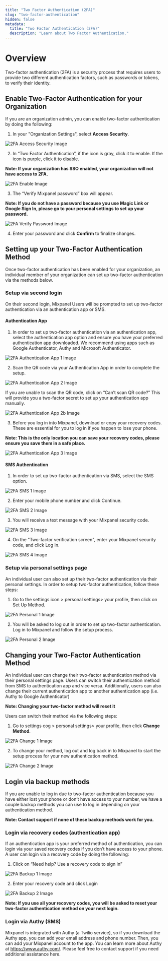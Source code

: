 ```yaml
---
title: "Two Factor Authentication (2FA)"
slug: "two-factor-authentication"
hidden: false
metadata: 
  title: "Two Factor Authentication (2FA)"
  description: "Learn about Two Factor Authentication."
---
```


# Overview

Two-factor authentication (2FA) is a security process that requires users to provide two different authentication factors, such as passwords or tokens, to verify their identity.


## Enable Two-Factor Authentication for your Organization

If you are an organization admin, you can enable two-factor authentication by doing the following:

1. In your "Organization Settings", select **Access Security**.

![2FA Access Security Image](https://raw.githubusercontent.com/ranic/mixpanel-docs/main/media/Admin/2FA/2fa_access_security.png)

2. In “Two Factor Authentication”, if the icon is gray, click it to enable. If the icon is purple, click it to disable.

**Note: If your organization has SSO enabled, your organization will not have access to 2FA.**

![2FA Enable Image](https://raw.githubusercontent.com/ranic/mixpanel-docs/main/media/Admin/2FA/2fa_enable_2fa.png)

3. The “Verify Mixpanel password” box will appear.

**Note: If you do not have a password because you use Magic Link or Google Sign In, please go to your personal settings to set up your password.**

![2FA Verify Password Image](https://raw.githubusercontent.com/ranic/mixpanel-docs/main/media/Admin/2FA/2fa_verify_password.png)

4. Enter your password and click **Confirm** to finalize changes.

## Setting up your Two-Factor Authentication Method

Once two-factor authentication has been enabled for your organization, an individual member of your organization can set up two-factor authentication via the methods below.

### Setup via second login

On their second login, Mixpanel Users will be prompted to set up two-factor authentication via an authentication app or SMS.

#### Authentication App

1. In order to set up two-factor authentication via an authentication app, select the authentication app option and ensure you have your preferred authentication app downloaded. We recommend using apps such as Google Authenticator, Authy and Microsoft Authenticator.

![2FA Authentication App 1 Image](https://raw.githubusercontent.com/ranic/mixpanel-docs/main/media/Admin/2FA/2fa_authentication_app1.png)

2. Scan the QR code via your Authentication App in order to complete the setup.

![2FA Authentication App 2 Image](https://raw.githubusercontent.com/ranic/mixpanel-docs/main/media/Admin/2FA/2fa_authentication_app2.png)

If you are unable to scan the QR code, click on “Can’t scan QR code?” This will provide you a two-factor secret to set up your authentication app manually.

![2FA Authentication App 2b Image](https://raw.githubusercontent.com/ranic/mixpanel-docs/main/media/Admin/2FA/2fa_authentication_app2b.png)

3. Before you log in into Mixpanel, download or copy your recovery codes. These are essential for you to log in if you happen to lose your phone.

**Note: This is the only location you can save your recovery codes, please ensure you save them in a safe place.**

![2FA Authentication App 3 Image](https://raw.githubusercontent.com/ranic/mixpanel-docs/main/media/Admin/2FA/2fa_authentication_app3.png)

#### SMS Authentication

1. In order to set up two-factor authentication via SMS, select the SMS option.

![2FA SMS 1 Image](https://raw.githubusercontent.com/ranic/mixpanel-docs/main/media/Admin/2FA/2fa_sms1.png)

2. Enter your mobile phone number and click Continue.

![2FA SMS 2 Image](https://raw.githubusercontent.com/ranic/mixpanel-docs/main/media/Admin/2FA/2fa_sms2.png)

3. You will receive a text message with your Mixpanel security code.

![2FA SMS 3 Image](https://raw.githubusercontent.com/ranic/mixpanel-docs/main/media/Admin/2FA/2fa_sms3.png)

4. On the "Two-factor verification screen", enter your Mixpanel security code, and click Log In.

![2FA SMS 4 Image](https://raw.githubusercontent.com/ranic/mixpanel-docs/main/media/Admin/2FA/2fa_sms4.png)

### Setup via personal settings page

An individual user can also set up their two-factor authentication via their personal settings. In order to setup two-factor authentication, follow these steps:

1. Go to the settings icon > personal settings> your profile, then click on Set Up Method.

![2FA Personal 1 Image](https://raw.githubusercontent.com/ranic/mixpanel-docs/main/media/Admin/2FA/2fa_personal1.png)

2. You will be asked to log out in order to set up two-factor authentication. Log in to Mixpanel and follow the setup process.

![2FA Personal 2 Image](https://raw.githubusercontent.com/ranic/mixpanel-docs/main/media/Admin/2FA/2fa_personal2.png)

## Changing your Two-Factor Authentication Method

An individual user can change their two-factor authentication method via their personal settings page. Users can switch their authentication method from SMS to authentication app and vice versa. Additionally, users can also change their current authentication app to another authentication app (i.e. Authy to Google Authenticator)

**Note: Changing your two-factor method will reset it**

Users can switch their method via the following steps:

1. Go to settings cog > personal settings> your profile, then click **Change Method**.

![2FA Change 1 Image](https://raw.githubusercontent.com/ranic/mixpanel-docs/main/media/Admin/2FA/2fa_change1.png)

2. To change your method, log out and log back in to Mixpanel to start the setup process for your new authentication method.

![2FA Change 2 Image](https://raw.githubusercontent.com/ranic/mixpanel-docs/main/media/Admin/2FA/2fa_change2.png)

## Login via backup methods

If you are unable to log in due to two-factor authentication because you have either lost your phone or don’t have access to your number, we have a couple backup methods you can use to log in depending on your authentication method.

**Note: Contact support if none of these backup methods work for you.**

### Login via recovery codes (authentication app)

If an authentication app is your preferred method of authentication, you can login via your saved recovery codes if you don’t have access to your phone. A user can login via a recovery code by doing the following:

1. Click on “Need help? Use a recovery code to sign in”

![2FA Backup 1 Image](https://raw.githubusercontent.com/ranic/mixpanel-docs/main/media/Admin/2FA/2fa_backup1.png)

2. Enter your recovery code and click Login

![2FA Backup 2 Image](https://raw.githubusercontent.com/ranic/mixpanel-docs/main/media/Admin/2FA/2fa_backup2.png)

**Note: If you use all your recovery codes, you will be asked to reset your two-factor authentication method on your next login.**

### Login via Authy (SMS)

Mixpanel is integrated with Authy (a Twilio service), so if you download the Authy app, you can add your email address and phone number. Then, you can add your Mixpanel account to the app. You can learn more about Authy at https://www.authy.com/. Please feel free to contact support if you need additional assistance here.
